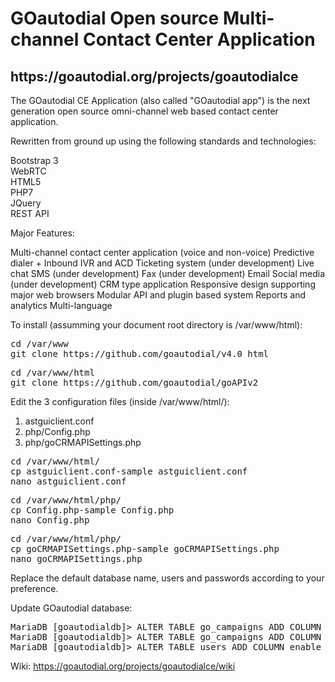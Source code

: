 <h1>GOautodial Open source Multi-channel Contact Center Application</h1>

<h2>https://goautodial.org/projects/goautodialce</h2>

The GOautodial CE Application (also called "GOautodial app") is the next generation open source omni-channel web based contact center application.

Rewritten from ground up using the following standards and technologies:

Bootstrap 3<br>
WebRTC<br>
HTML5<br>
PHP7<br>
JQuery<br>
REST API<br>

Major Features:

Multi-channel contact center application (voice and non-voice)
Predictive dialer + Inbound IVR and ACD
Ticketing system (under development)
Live chat
SMS (under development)
Fax (under development)
Email
Social media (under development)
CRM type application
Responsive design supporting major web browsers
Modular API and plugin based system
Reports and analytics
Multi-language

To install (assumming your document root directory is /var/www/html):

<pre>
cd /var/www
git clone https://github.com/goautodial/v4.0 html
</pre>

<pre>
cd /var/www/html
git clone https://github.com/goautodial/goAPIv2
</pre>

Edit the 3 configuration files (inside /var/www/html/):

1. astguiclient.conf 
2. php/Config.php
3. php/goCRMAPISettings.php

<pre>
cd /var/www/html/
cp astguiclient.conf-sample astguiclient.conf
nano astguiclient.conf
</pre>

<pre>
cd /var/www/html/php/
cp Config.php-sample Config.php
nano Config.php
</pre>

<pre>
cd /var/www/html/php/
cp goCRMAPISettings.php-sample goCRMAPISettings.php
nano goCRMAPISettings.php
</pre>

Replace the default database name, users and passwords according to your preference.

Update GOautodial database:

<pre>
MariaDB [goautodialdb]> ALTER TABLE go_campaigns ADD COLUMN manual_dial_min_digits INT(11) DEFAULT '6';
MariaDB [goautodialdb]> ALTER TABLE go_campaigns ADD COLUMN auto_dial_level VARCHAR(20) DEFAULT 'NORMAL';
MariaDB [goautodialdb]> ALTER TABLE users ADD COLUMN enable_webrtc tinyint(1)  DEFAULT '1';
</pre>

Wiki: https://goautodial.org/projects/goautodialce/wiki

